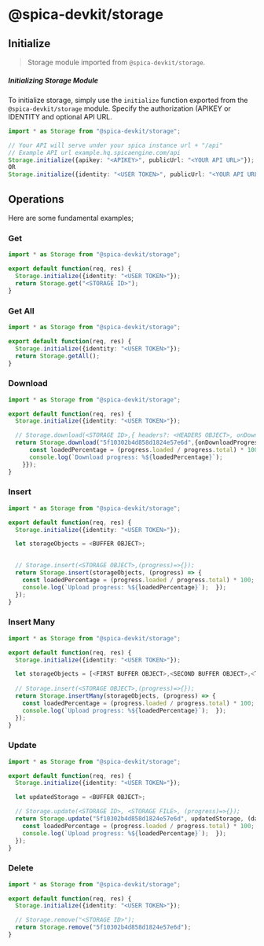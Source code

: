 # @spica-devkit/storage

## Initialize

> Storage module imported from `@spica-devkit/storage`.

##### Initializing Storage Module

To initialize storage, simply use the `initialize` function exported from the `@spica-devkit/storage` module. Specify the authorization (APIKEY or IDENTITY and optional API URL. 

```typescript
import * as Storage from "@spica-devkit/storage";

// Your API will serve under your spica instance url + "/api"
// Example API url example.hq.spicaengine.com/api
Storage.initialize({apikey: "<APIKEY>", publicUrl: "<YOUR API URL>"}); 
OR
Storage.initialize({identity: "<USER TOKEN>", publicUrl: "<YOUR API URL>"}); 
```

## Operations

Here are some fundamental examples;

### Get

```typescript
import * as Storage from "@spica-devkit/storage";

export default function(req, res) {
  Storage.initialize({identity: "<USER TOKEN>"});
  return Storage.get("<STORAGE ID>");
}
```

### Get All

```typescript
import * as Storage from "@spica-devkit/storage";

export default function(req, res) {
  Storage.initialize({identity: "<USER TOKEN>"});
  return Storage.getAll();
}
```

### Download
```typescript
import * as Storage from "@spica-devkit/storage";

export default function(req, res) {
  Storage.initialize({identity: "<USER TOKEN>"});

  // Storage.download(<STORAGE ID>,{ headers?: <HEADERS OBJECT>, onDownloadProgress?: (progress) => void });
  return Storage.download("5f10302b4d858d1824e57e6d",{onDownloadProgress:(progress) => {
      const loadedPercentage = (progress.loaded / progress.total) * 100;
      console.log(`Download progress: %${loadedPercentage}`);  
    }});
}
```

### Insert

```typescript
import * as Storage from "@spica-devkit/storage";

export default function(req, res) {
  Storage.initialize({identity: "<USER TOKEN>"});

  let storageObjects = <BUFFER OBJECT>;

  
  // Storage.insert(<STORAGE OBJECT>,(progress)=>{});
  return Storage.insert(storageObjects, (progress) => {
    const loadedPercentage = (progress.loaded / progress.total) * 100;
    console.log(`Upload progress: %${loadedPercentage}`);  });
  });
}
```

### Insert Many

```typescript
import * as Storage from "@spica-devkit/storage";

export default function(req, res) {
  Storage.initialize({identity: "<USER TOKEN>"});

  let storageObjects = [<FIRST BUFFER OBJECT>,<SECOND BUFFER OBJECT>,<THIRD BUFFER OBJECT>];
  
  // Storage.insert(<STORAGE OBJECT>,(progress)=>{});
  return Storage.insertMany(storageObjects, (progress) => {
    const loadedPercentage = (progress.loaded / progress.total) * 100;
    console.log(`Upload progress: %${loadedPercentage}`);  });
  });
}
```

### Update

```typescript
import * as Storage from "@spica-devkit/storage";

export default function(req, res) {
  Storage.initialize({identity: "<USER TOKEN>"});

  let updatedStorage = <BUFFER OBJECT>;

  // Storage.update(<STORAGE ID>, <STORAGE FILE>, (progress)=>{});
  return Storage.update("5f10302b4d858d1824e57e6d", updatedStorage, (data) => {
    const loadedPercentage = (progress.loaded / progress.total) * 100;
    console.log(`Upload progress: %${loadedPercentage}`);  });
  });
}
```

### Delete

```typescript
import * as Storage from "@spica-devkit/storage";

export default function(req, res) {
  Storage.initialize({identity: "<USER TOKEN>"});

  // Storage.remove("<STORAGE ID>");
  return Storage.remove("5f10302b4d858d1824e57e6d");
}
```
